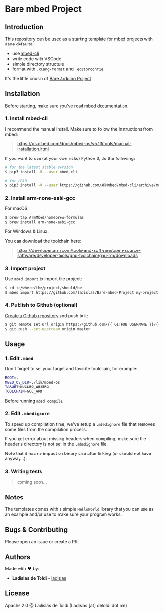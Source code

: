 # Bare mbed Project

## Introduction

This repository can be used as a starting template for [mbed](https://github.com/ARMmbed/mbed-os) projects with sane defaults:

- use [mbed-cli](https://github.com/ARMmbed/mbed-cli)
- write code with VSCode
- simple directory structure
- format with `.clang-format` and `.editorconfig`

It's the little cousin of [Bare Arduino Project](https://github.com/ladislas/Bare-Arduino-Project)

## Installation

Before starting, make sure you've read [mbed documentation](https://os.mbed.com/docs/mbed-os/v5.13/introduction/index.html).

### 1. Install mbed-cli

I recommend the manual install. Make sure to follow the instructions from mbed:

> https://os.mbed.com/docs/mbed-os/v5.13/tools/manual-installation.html

If you want to use (at your own risks) Python 3, do the following:

```bash
# for the latest stable version
$ pip3 install -U --user mbed-cli

# for HEAD
$ pip3 install -U --user https://github.com/ARMmbed/mbed-cli/archive/master.zip
```

### 2. Install arm-none-eabi-gcc

For macOS:

```bash
$ brew tap ArmMbed/homebrew-formulae
$ brew install arm-none-eabi-gcc
```
For Windows & Linux:

You can download the toolchain here:

> https://developer.arm.com/tools-and-software/open-source-software/developer-tools/gnu-toolchain/gnu-rm/downloads

### 3. Import project

Use `mbed import` to import the project:

```bash
$ cd to/where/the/project/should/be
$ mbed import https://github.com/ladislas/Bare-mbed-Project my-project-name
```

### 4. Publish to Github (optional)

[Create a Github repository](https://github.com/new) and push to it:

```bash
$ git remote set-url origin https://github.com/{{ GITHUB USERNAME }}/{{ REPO NAME }}
$ git push --set-upstream origin master
```

## Usage

### 1. Edit `.mbed`

Don't forget to set your target and favorite toolchain, for example:

```bash
ROOT=.
MBED_OS_DIR=./lib/mbed-os
TARGET=NUCLEO_WB55RG
TOOLCHAIN=GCC_ARM
```

Before running `mbed compile`.

### 2. Edit `.mbedignore`

To speed up compilation time, we've setup a `.mbedignore` file that removes some files from the compilation process.

If you get error about missing headers when compiling, make sure the header's directory is not set in the `.mbedignore` file.

Note that it has no impact on binary size after linking (or should not have anyway...).

### 3. Writing tests

> coming soon...

## Notes

The templates comes with a simple `HelloWorld` library that you can use as an example and/or use to make sure your program works.

## Bugs & Contributing

Please open an issue or create a PR.

## Authors

Made with ❤️ by:

- **Ladislas de Toldi** - [ladislas](https://github.com/ladislas)

## License

Apache 2.0 @ Ladislas de Toldi (Ladislas [at] detoldi dot me)


